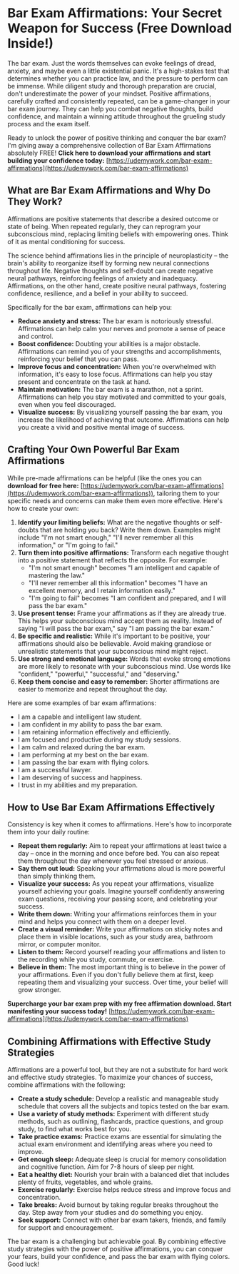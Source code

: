 # Bar Exam Affirmations: Your Secret Weapon for Success (Free Download Inside!)

The bar exam. Just the words themselves can evoke feelings of dread, anxiety, and maybe even a little existential panic. It's a high-stakes test that determines whether you can practice law, and the pressure to perform can be immense. While diligent study and thorough preparation are crucial, don't underestimate the power of your mindset. Positive affirmations, carefully crafted and consistently repeated, can be a game-changer in your bar exam journey. They can help you combat negative thoughts, build confidence, and maintain a winning attitude throughout the grueling study process and the exam itself.

Ready to unlock the power of positive thinking and conquer the bar exam? I'm giving away a comprehensive collection of Bar Exam Affirmations absolutely FREE! **Click here to download your affirmations and start building your confidence today:** [https://udemywork.com/bar-exam-affirmations](https://udemywork.com/bar-exam-affirmations)

## What are Bar Exam Affirmations and Why Do They Work?

Affirmations are positive statements that describe a desired outcome or state of being. When repeated regularly, they can reprogram your subconscious mind, replacing limiting beliefs with empowering ones. Think of it as mental conditioning for success.

The science behind affirmations lies in the principle of neuroplasticity – the brain's ability to reorganize itself by forming new neural connections throughout life.  Negative thoughts and self-doubt can create negative neural pathways, reinforcing feelings of anxiety and inadequacy.  Affirmations, on the other hand, create positive neural pathways, fostering confidence, resilience, and a belief in your ability to succeed.

Specifically for the bar exam, affirmations can help you:

*   **Reduce anxiety and stress:** The bar exam is notoriously stressful. Affirmations can help calm your nerves and promote a sense of peace and control.
*   **Boost confidence:** Doubting your abilities is a major obstacle. Affirmations can remind you of your strengths and accomplishments, reinforcing your belief that you can pass.
*   **Improve focus and concentration:** When you're overwhelmed with information, it's easy to lose focus. Affirmations can help you stay present and concentrate on the task at hand.
*   **Maintain motivation:** The bar exam is a marathon, not a sprint. Affirmations can help you stay motivated and committed to your goals, even when you feel discouraged.
*   **Visualize success:** By visualizing yourself passing the bar exam, you increase the likelihood of achieving that outcome. Affirmations can help you create a vivid and positive mental image of success.

## Crafting Your Own Powerful Bar Exam Affirmations

While pre-made affirmations can be helpful (like the ones you can **download for free here:** [https://udemywork.com/bar-exam-affirmations](https://udemywork.com/bar-exam-affirmations)), tailoring them to your specific needs and concerns can make them even more effective. Here's how to create your own:

1.  **Identify your limiting beliefs:** What are the negative thoughts or self-doubts that are holding you back?  Write them down. Examples might include "I'm not smart enough," "I'll never remember all this information," or "I'm going to fail."
2.  **Turn them into positive affirmations:**  Transform each negative thought into a positive statement that reflects the opposite.  For example:
    *   "I'm not smart enough" becomes "I am intelligent and capable of mastering the law."
    *   "I'll never remember all this information" becomes "I have an excellent memory, and I retain information easily."
    *   "I'm going to fail" becomes "I am confident and prepared, and I will pass the bar exam."
3.  **Use present tense:** Frame your affirmations as if they are already true. This helps your subconscious mind accept them as reality.  Instead of saying "I will pass the bar exam," say "I am passing the bar exam."
4.  **Be specific and realistic:**  While it's important to be positive, your affirmations should also be believable. Avoid making grandiose or unrealistic statements that your subconscious mind might reject.
5.  **Use strong and emotional language:**  Words that evoke strong emotions are more likely to resonate with your subconscious mind. Use words like "confident," "powerful," "successful," and "deserving."
6.  **Keep them concise and easy to remember:** Shorter affirmations are easier to memorize and repeat throughout the day.

Here are some examples of bar exam affirmations:

*   I am a capable and intelligent law student.
*   I am confident in my ability to pass the bar exam.
*   I am retaining information effectively and efficiently.
*   I am focused and productive during my study sessions.
*   I am calm and relaxed during the bar exam.
*   I am performing at my best on the bar exam.
*   I am passing the bar exam with flying colors.
*   I am a successful lawyer.
*   I am deserving of success and happiness.
*   I trust in my abilities and my preparation.

## How to Use Bar Exam Affirmations Effectively

Consistency is key when it comes to affirmations.  Here's how to incorporate them into your daily routine:

*   **Repeat them regularly:** Aim to repeat your affirmations at least twice a day – once in the morning and once before bed.  You can also repeat them throughout the day whenever you feel stressed or anxious.
*   **Say them out loud:** Speaking your affirmations aloud is more powerful than simply thinking them.
*   **Visualize your success:**  As you repeat your affirmations, visualize yourself achieving your goals.  Imagine yourself confidently answering exam questions, receiving your passing score, and celebrating your success.
*   **Write them down:** Writing your affirmations reinforces them in your mind and helps you connect with them on a deeper level.
*   **Create a visual reminder:**  Write your affirmations on sticky notes and place them in visible locations, such as your study area, bathroom mirror, or computer monitor.
*   **Listen to them:** Record yourself reading your affirmations and listen to the recording while you study, commute, or exercise.
*   **Believe in them:** The most important thing is to believe in the power of your affirmations.  Even if you don't fully believe them at first, keep repeating them and visualizing your success.  Over time, your belief will grow stronger.

**Supercharge your bar exam prep with my free affirmation download. Start manifesting your success today!** [https://udemywork.com/bar-exam-affirmations](https://udemywork.com/bar-exam-affirmations)

## Combining Affirmations with Effective Study Strategies

Affirmations are a powerful tool, but they are not a substitute for hard work and effective study strategies. To maximize your chances of success, combine affirmations with the following:

*   **Create a study schedule:** Develop a realistic and manageable study schedule that covers all the subjects and topics tested on the bar exam.
*   **Use a variety of study methods:** Experiment with different study methods, such as outlining, flashcards, practice questions, and group study, to find what works best for you.
*   **Take practice exams:** Practice exams are essential for simulating the actual exam environment and identifying areas where you need to improve.
*   **Get enough sleep:**  Adequate sleep is crucial for memory consolidation and cognitive function. Aim for 7-8 hours of sleep per night.
*   **Eat a healthy diet:**  Nourish your brain with a balanced diet that includes plenty of fruits, vegetables, and whole grains.
*   **Exercise regularly:**  Exercise helps reduce stress and improve focus and concentration.
*   **Take breaks:**  Avoid burnout by taking regular breaks throughout the day.  Step away from your studies and do something you enjoy.
*   **Seek support:**  Connect with other bar exam takers, friends, and family for support and encouragement.

The bar exam is a challenging but achievable goal. By combining effective study strategies with the power of positive affirmations, you can conquer your fears, build your confidence, and pass the bar exam with flying colors. Good luck!
